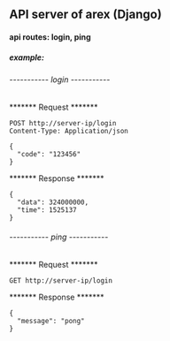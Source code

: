 ## API server of arex (Django)
#### api routes: login, ping

##### example:

###### ----------- login -----------
******* Request *******
```
POST http://server-ip/login
Content-Type: Application/json

{
  "code": "123456"
}
```
******* Response *******
```
{
  "data": 324000000,
  "time": 1525137
}
```
###### ----------- ping -----------
******* Request *******
```
GET http://server-ip/login
```
******* Response *******
```
{
  "message": "pong"
}
```
